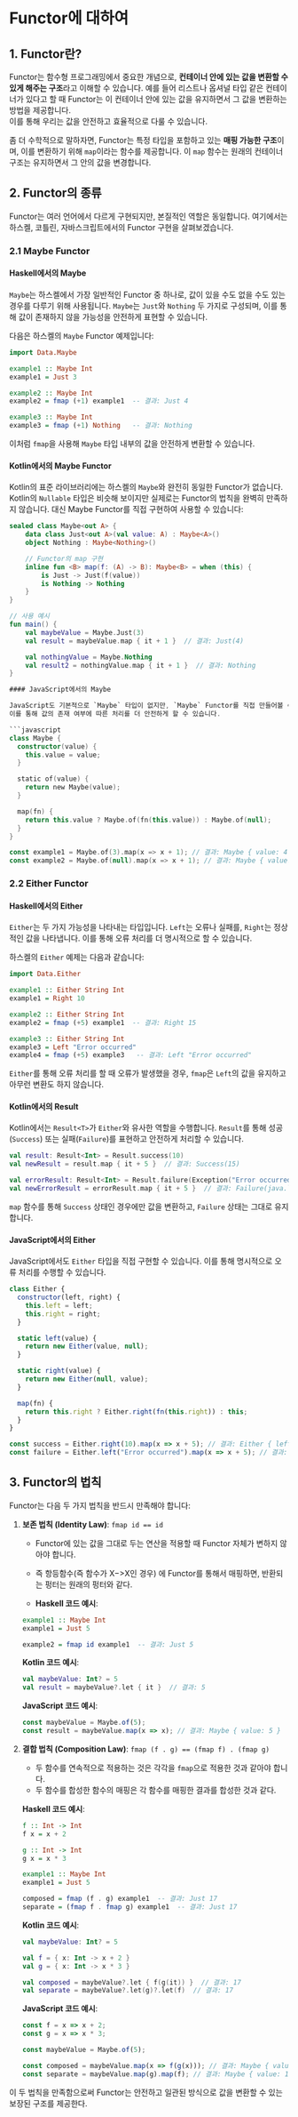 # Functor에 대하여

## 1. Functor란?

Functor는 함수형 프로그래밍에서 중요한 개념으로, **컨테이너 안에 있는 값을 변환할 수 있게 해주는 구조**라고 이해할 수 있습니다. 예를 들어 리스트나 옵셔널 타입 같은 컨테이너가 있다고 할 때 Functor는 이 컨테이너 안에 있는 값을 유지하면서 그 값을 변환하는 방법을 제공합니다. \
이를 통해 우리는 값을 안전하고 효율적으로 다룰 수 있습니다.

좀 더 수학적으로 말하자면, Functor는 특정 타입을 포함하고 있는 **매핑 가능한 구조**이며, 이를 변환하기 위해 `map`이라는 함수를 제공합니다. 이 `map` 함수는 원래의 컨테이너 구조는 유지하면서 그 안의 값을 변경합니다.

## 2. Functor의 종류

Functor는 여러 언어에서 다르게 구현되지만, 본질적인 역할은 동일합니다. 여기에서는 하스켈, 코틀린, 자바스크립트에서의 Functor 구현을 살펴보겠습니다.

### 2.1 Maybe Functor

#### Haskell에서의 Maybe

`Maybe`는 하스켈에서 가장 일반적인 Functor 중 하나로, 값이 있을 수도 없을 수도 있는 경우를 다루기 위해 사용됩니다. `Maybe`는 `Just`와 `Nothing` 두 가지로 구성되며, 이를 통해 값이 존재하지 않을 가능성을 안전하게 표현할 수 있습니다.

다음은 하스켈의 `Maybe` Functor 예제입니다:

```haskell
import Data.Maybe

example1 :: Maybe Int
example1 = Just 3

example2 :: Maybe Int
example2 = fmap (+1) example1  -- 결과: Just 4

example3 :: Maybe Int
example3 = fmap (+1) Nothing   -- 결과: Nothing
```

이처럼 `fmap`을 사용해 `Maybe` 타입 내부의 값을 안전하게 변환할 수 있습니다.

#### Kotlin에서의 Maybe Functor

Kotlin의 표준 라이브러리에는 하스켈의 `Maybe`와 완전히 동일한 Functor가 없습니다. Kotlin의 `Nullable` 타입은 비슷해 보이지만 실제로는 Functor의 법칙을 완벽히 만족하지 않습니다. 대신 Maybe Functor를 직접 구현하여 사용할 수 있습니다:

```kotlin
sealed class Maybe<out A> {
    data class Just<out A>(val value: A) : Maybe<A>()
    object Nothing : Maybe<Nothing>()

    // Functor의 map 구현
    inline fun <B> map(f: (A) -> B): Maybe<B> = when (this) {
        is Just -> Just(f(value))
        is Nothing -> Nothing
    }
}

// 사용 예시
fun main() {
    val maybeValue = Maybe.Just(3)
    val result = maybeValue.map { it + 1 }  // 결과: Just(4)

    val nothingValue = Maybe.Nothing
    val result2 = nothingValue.map { it + 1 }  // 결과: Nothing
}

#### JavaScript에서의 Maybe

JavaScript도 기본적으로 `Maybe` 타입이 없지만, `Maybe` Functor를 직접 만들어볼 수 있습니다.
이를 통해 값의 존재 여부에 따른 처리를 더 안전하게 할 수 있습니다.

```javascript
class Maybe {
  constructor(value) {
    this.value = value;
  }

  static of(value) {
    return new Maybe(value);
  }

  map(fn) {
    return this.value ? Maybe.of(fn(this.value)) : Maybe.of(null);
  }
}

const example1 = Maybe.of(3).map(x => x + 1); // 결과: Maybe { value: 4 }
const example2 = Maybe.of(null).map(x => x + 1); // 결과: Maybe { value: null }
```

### 2.2 Either Functor

#### Haskell에서의 Either

`Either`는 두 가지 가능성을 나타내는 타입입니다. `Left`는 오류나 실패를, `Right`는 정상적인 값을 나타냅니다. 이를 통해 오류 처리를 더 명시적으로 할 수 있습니다.

하스켈의 `Either` 예제는 다음과 같습니다:

```haskell
import Data.Either

example1 :: Either String Int
example1 = Right 10

example2 :: Either String Int
example2 = fmap (+5) example1  -- 결과: Right 15

example3 :: Either String Int
example3 = Left "Error occurred"
example4 = fmap (+5) example3   -- 결과: Left "Error occurred"
```

`Either`를 통해 오류 처리를 할 때 오류가 발생했을 경우, `fmap`은 `Left`의 값을 유지하고 아무런 변환도 하지 않습니다.

#### Kotlin에서의 Result

Kotlin에서는 `Result<T>`가 `Either`와 유사한 역할을 수행합니다. `Result`를 통해 성공(`Success`) 또는 실패(`Failure`)를 표현하고 안전하게 처리할 수 있습니다.

```kotlin
val result: Result<Int> = Result.success(10)
val newResult = result.map { it + 5 }  // 결과: Success(15)

val errorResult: Result<Int> = Result.failure(Exception("Error occurred"))
val newErrorResult = errorResult.map { it + 5 }  // 결과: Failure(java.lang.Exception: Error occurred)
```

`map` 함수를 통해 `Success` 상태인 경우에만 값을 변환하고, `Failure` 상태는 그대로 유지합니다.

#### JavaScript에서의 Either

JavaScript에서도 `Either` 타입을 직접 구현할 수 있습니다. 이를 통해 명시적으로 오류 처리를 수행할 수 있습니다.

```javascript
class Either {
  constructor(left, right) {
    this.left = left;
    this.right = right;
  }

  static left(value) {
    return new Either(value, null);
  }

  static right(value) {
    return new Either(null, value);
  }

  map(fn) {
    return this.right ? Either.right(fn(this.right)) : this;
  }
}

const success = Either.right(10).map(x => x + 5); // 결과: Either { left: null, right: 15 }
const failure = Either.left("Error occurred").map(x => x + 5); // 결과: Either { left: "Error occurred", right: null }
```

## 3. Functor의 법칙

Functor는 다음 두 가지 법칙을 반드시 만족해야 합니다:

1. **보존 법칙 (Identity Law)**: `fmap id == id`

   - Functor에 있는 값을 그대로 두는 연산을 적용할 때 Functor 자체가 변하지 않아야 합니다.

   - 즉 항등함수(즉 함수가 X−>X인 경우) 에 Functor를 통해서 매핑하면, 반환되는 펑터는 원래의 펑터와 같다.

   - **Haskell 코드 예시**:

   ```haskell
   example1 :: Maybe Int
   example1 = Just 5

   example2 = fmap id example1  -- 결과: Just 5
   ```

   **Kotlin 코드 예시**:

   ```kotlin
   val maybeValue: Int? = 5
   val result = maybeValue?.let { it }  // 결과: 5
   ```

   **JavaScript 코드 예시**:

   ```javascript
   const maybeValue = Maybe.of(5);
   const result = maybeValue.map(x => x); // 결과: Maybe { value: 5 }
   ```

2. **결합 법칙 (Composition Law)**: `fmap (f . g) == (fmap f) . (fmap g)`

   - 두 함수를 연속적으로 적용하는 것은 각각을 `fmap`으로 적용한 것과 같아야 합니다.
   - 두 함수를 합성한 함수의 매핑은 각 함수를 매핑한 결과를 합성한 것과 같다.

   **Haskell 코드 예시**:

   ```haskell
   f :: Int -> Int
   f x = x + 2

   g :: Int -> Int
   g x = x * 3

   example1 :: Maybe Int
   example1 = Just 5

   composed = fmap (f . g) example1  -- 결과: Just 17
   separate = (fmap f . fmap g) example1  -- 결과: Just 17
   ```

   **Kotlin 코드 예시**:

   ```kotlin
   val maybeValue: Int? = 5

   val f = { x: Int -> x + 2 }
   val g = { x: Int -> x * 3 }

   val composed = maybeValue?.let { f(g(it)) }  // 결과: 17
   val separate = maybeValue?.let(g)?.let(f)  // 결과: 17
   ```

   **JavaScript 코드 예시**:

   ```javascript
   const f = x => x + 2;
   const g = x => x * 3;

   const maybeValue = Maybe.of(5);

   const composed = maybeValue.map(x => f(g(x))); // 결과: Maybe { value: 17 }
   const separate = maybeValue.map(g).map(f); // 결과: Maybe { value: 17 }
   ```

이 두 법칙을 만족함으로써 Functor는 안전하고 일관된 방식으로 값을 변환할 수 있는 보장된 구조를 제공한다.

